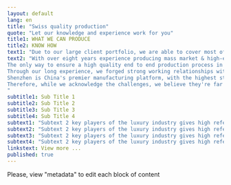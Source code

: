 ```yaml
---
layout: default
lang: en
title: "Swiss quality production"
quote: "Let our knowledge and experience work for you"
title1: WHAT WE CAN PRODUCE
title2: KNOW HOW
text1: "Due to our large client portfolio, we are able to cover most of your needs with one single point of contact. Our scope goes from mass market promotional objects to point of sales material for the luxury industry. You can find more information about our product portfolio here."
text2: "With over eight years experience producing mass market & high-end products for the most discriminating of clients, we're well aware of the challenges of working in China.<br/> 
The only way to ensure a high quality end to end production process in China is to have the ability to control the production and the product development on site. That’s the reason why we created a local office with Swiss management. By having both Swiss and local office we are able to ensure a consistent production quality from sample to end production.<br/>
Through our long experience, we forged strong working relationships with well-established Chinese counterparts, who enjoy a solid base of operations and are well-respected as industry leaders.<br/>
Shenzhen is China's premier manufacturing platform, with the highest standard of workmanship anywhere in the nation.<br/>It also has China's best managed raw materials and most up-to-date technological solutions.<br/>
Therefore, while we acknowledge the challenges, we believe they're far out-weighed by the opportunities. Like being able to deliver the most practical manufacturing solutions with the fastest turnaround time. Like being able to fuse avant-garde materials with ancestral know-how. Like developing solid partnerships that deliver win-win solutions for people on both sides. So rather than fear the unknown, let our knowledge and experience work for you. Contact us with your requirements or needs.
"
subtitle1: Sub Title 1
subtitle2: Sub Title 2
subtitle3: Sub Title 3
subtitle4: Sub Title 4
subtext1: "Subtext 2 key players of the luxury industry gives high references to imago factori. We would be pleased to make your business benefit our professional experience. To do so, please send us a request at sales@imagofactori.com or call directly our sales support in Switzerland at this number +41 21 923 07 90"
subtext2: "Subtext 2 key players of the luxury industry gives high references to imago factori. We would be pleased to make your business benefit our professional experience. To do so, please send us a request at sales@imagofactori.com or call directly our sales support in Switzerland at this number +41 21 923 07 90"
subtext3: "Subtext 2 key players of the luxury industry gives high references to imago factori. We would be pleased to make your business benefit our professional experience. To do so, please send us a request at sales@imagofactori.com or call directly our sales support in Switzerland at this number +41 21 923 07 90"
subtext4: "Subtext 2 key players of the luxury industry gives high references to imago factori. We would be pleased to make your business benefit our professional experience. To do so, please send us a request at sales@imagofactori.com or call directly our sales support in Switzerland at this number +41 21 923 07 90"
linkstext: View more ...
published: true
---
```


Please, view "metadata" to edit each block of content